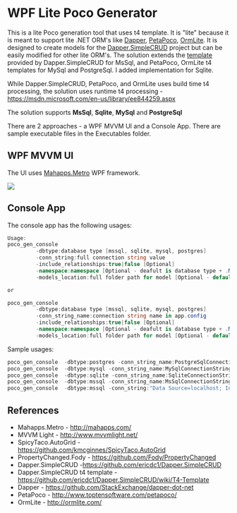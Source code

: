 # WPF Lite Poco Generator

This is a lite Poco generation tool that uses t4 template. It is "lite" because it is meant to support lite .NET ORM's like [Dapper](https://github.com/StackExchange/dapper-dot-net), [PetaPoco](http://www.toptensoftware.com/petapoco/), [OrmLite](http://ormlite.com/). It is designed to create models for the [Dapper.SimpleCRUD](https://github.com/ericdc1/Dapper.SimpleCRUD) project but can be easily modified for other lite ORM's. The solution extends the [template](https://github.com/ericdc1/Dapper.SimpleCRUD/wiki/T4-Template) provided by Dapper.SimpleCRUD for MsSql, and PetaPoco, OrmLite t4 templates for MySql and PostgreSql. I added implementation for Sqlite.

While Dapper.SimpleCRUD, PetaPoco, and OrmLite uses build time t4 processing, the solution uses runtime t4 processing - https://msdn.microsoft.com/en-us/library/ee844259.aspx

The solution supports **MsSql**, **Sqlite**, **MySql** and **PostgreSql**
  
There are 2 approaches - a WPF MVVM UI and a Console App. There are sample executable files in the Executables folder.

## WPF MVVM UI
The UI uses [Mahapps.Metro](http://mahapps.com/) WPF framework.

![](https://github.com/mattkol/wpf-lite-poco-gen/blob/master/PocoGenUI.png)

## Console App
The console app has the following usages:

```csharp
Usage:
poco_gen_console
         -dbtype:database type [mssql, sqlite, mysql, postgres]
         -conn_string:full connection string value
         -include_relationships:true|false [Optional]
         -namespace:namespace [Optional - deafult is database type + .Model]
         -models_location:full folder path for model [Optional - default is current location with database type + .Model subdirectory name]

or

poco_gen_console
         -dbtype:database type [mssql, sqlite, mysql, postgres]
         -conn_string_name:connection string name in app.config
         -include_relationships:true|false [Optional]
         -namespace:namespace [Optional - deafult is database type + .Model]
         -models_location:full folder path for model [Optional - default is current location with database type + .Model subdirectory name]
```
Sample usages:
```csharp
poco_gen_console  -dbtype:postgres -conn_string_name:PostgreSqlConnectionString
poco_gen_console  -dbtype:mysql -conn_string_name:MySqlConnectionString -include_relationships:false
poco_gen_console  -dbtype:sqlite -conn_string_name:SqliteConnectionString
poco_gen_console  -dbtype:mssql -conn_string_name:MsSqlConnectionString -namespace:Chinook.Models
poco_gen_console  -dbtype:mssql -conn_string:"Data Source=localhost; Initial Catalog=Chinook;Integrated Security=SSPI" 
```
## References
* Mahapps.Metro - http://mahapps.com/
* MVVM Light - http://www.mvvmlight.net/
* SpicyTaco.AutoGrid - https://github.com/kmcginnes/SpicyTaco.AutoGrid
* PropertyChanged.Fody - https://github.com/Fody/PropertyChanged
* Dapper.SimpleCRUD -https://github.com/ericdc1/Dapper.SimpleCRUD
* Dapper.SimpleCRUD t4 template -https://github.com/ericdc1/Dapper.SimpleCRUD/wiki/T4-Template
* Dapper - https://github.com/StackExchange/dapper-dot-net
* PetaPoco - http://www.toptensoftware.com/petapoco/
* OrmLite - http://ormlite.com/

